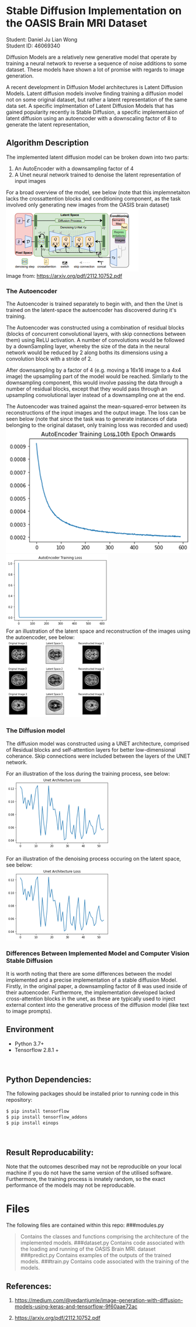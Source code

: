 # Stable Diffusion Implementation on the OASIS Brain MRI Dataset

Student: Daniel Ju Lian Wong
<br>
Student ID: 46069340

Diffusion Models are a relatively new generative model that operate by training a neural network to reverse a sequence of noise additions to some dataset. These models have shown a lot of promise with regards to image generation.

A recent development in Diffusion Model architectures is Latent Diffusion Models. Latent diffusion models involve finding training a diffusion model
not on some original dataset, but rather a latent representation of the same
data set. A specific implmentation of Latent Diffusion Models that has gained
popularity recently is Stable Diffusion, a specific implementaion of latent
diffusion using an autoencoder with a downscaling factor of 8 to generate the
latent representation, 

## Algorithm Description

The implemented latent diffusion model can be broken down into two parts:
  1. An AutoEncoder with a downsampling factor of 4
  2. A Unet neural network trained to denoise the latent representation of input images

For a broad overview of the model, see below (note that this implemnetaiton lacks the crossattention blocks and conditioning component, as the task involved only generating new images from the OASIS brain dataset)
<br>
![ModelCard](Images/ModelCard.PNG)
<br>
Image from: https://arxiv.org/pdf/2112.10752.pdf

### The Autoencoder
The Autoencoder is trained separately to begin with, and then the Unet is trained on the latent-space the autoencoder has discovered during it's training.

The Autoencoder was constructed using a combination of residual blocks (blocks
of concurrent convolutional layers, with skip connections between them) using
ReLU activation. A number of convolutions would be followed by a downSampling
layer, whereby the size of the data in the neural network would be reduced by
2 along boths its dimensions using a convolution block with a stride of 2.

After downsampling by a factor of 4 (e.g. moving a 16x16 image to a 4x4 image) 
the upsampling part of the model would be reached. Similarly to the downsampling
component, this would involve passing the data through a number of residual blocks, except that they would pass through an upsampling convolutional layer instead of a downsampling one at the end.

The Autoencoder was trained against the mean-squared-error between its reconstructions of the input images and the output image. The loss can be seen below (note that since the task was to generate instances of data belonging to the original dataset, only training loss was recorded and used)
<br>
![loss1](Images/AutoEncoderLoss2.png)
<br>
![loss2](Images/AutoEncoderLoss.png)
<br>
For an illustration of the latent space and reconstruction of the images using the autoencoder, see below:
<br>
![aEExample](Images/AutoEncoderExample.png)
<br>
### The Diffusion model
The diffusion model was constructed using a UNET architecture, comprised of Residual blocks and self-attention layers for better low-dimensional coherance. Skip connections were included between the layers of the UNET network.

For an illustration of the loss during the training process, see below:
<br>
![UNetLoss](Images/UNetLoss.png)
<br>

For an illustration of the denoising process occuring on the latent space, see below:
<br>
![LatentSpaceDenoising](Images/UNetLoss.png)
<br>

### Differences Between Implemented Model and Computer Vision Stable Diffusion
It is worth noting that there are some differences between the model implemented and a precise implementation of a stable diffusion Model. Firstly, in the original paper, a downsampling factor of 8 was used inside of their autoencoder. Furthermore, the implementation developed lacked cross-attention blocks in the unet, as these are typically used to inject external context into the generative process of the diffusion model (like text to image prompts).
<br>

## Environment
* Python 3.7+
* Tensorflow 2.8.1 + 
<br>

## Python Dependencies:

The following packages should be installed prior to running code in this
repository:
```
$ pip install tensorflow
$ pip install tensorflow_addons
$ pip install einops
```  
<br>

## Result Reproducability:
Note that the outcomes described may not be reproducible on your local machine if you do not have the same version of the utilised software. Furthermore, the training process is innately random, so the exact performance of the models may not be reproducable. 

# Files
The following files are contained within this repo:
###modules.py
> Contains the classes and functions comprising the architecture of the implemented models.
###dataset.py
> Contains code associated with the loading and running of the OASIS Brain MRI. dataset
###predict.py
> Contains examples of the outputs of the trained models.
###train.py
> Contains code associated with the training of the models.


## References:  
1) https://medium.com/@vedantjumle/image-generation-with-diffusion-models-using-keras-and-tensorflow-9f60aae72ac

2) https://arxiv.org/pdf/2112.10752.pdf